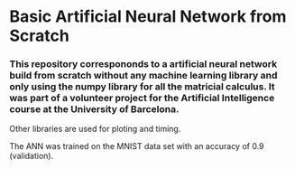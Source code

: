 # Basic Artificial Neural Network from Scratch

###  This repository correspononds to a artificial neural network build from scratch without any machine learning library and only using the numpy library for all the matricial calculus. It was part of a volunteer project for the Artificial Intelligence course at the University of Barcelona.

Other libraries are used for ploting and timing.

The ANN was trained on the MNIST data set with an accuracy of 0.9 (validation).
